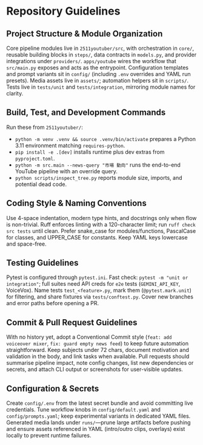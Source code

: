 # Repository Guidelines

## Project Structure & Module Organization
Core pipeline modules live in `2511youtuber/src`, with orchestration in `core/`, reusable building blocks in `steps/`, data contracts in `models.py`, and provider integrations under `providers/`. `apps/youtube` wires the workflow that `src/main.py` exposes and acts as the entrypoint. Configuration templates and prompt variants sit in `config/` (including `.env` overrides and YAML run presets). Media assets live in `assets/`; automation helpers sit in `scripts/`. Tests live in `tests/unit` and `tests/integration`, mirroring module names for clarity.

## Build, Test, and Development Commands
Run these from `2511youtuber/`:
- `python -m venv .venv && source .venv/bin/activate` prepares a Python 3.11 environment matching `requires-python`.
- `pip install -e .[dev]` installs runtime plus dev extras from `pyproject.toml`.
- `python -m src.main --news-query "市場 動向"` runs the end-to-end YouTube pipeline with an override query.
- `python scripts/inspect_tree.py` reports module size, imports, and potential dead code.

## Coding Style & Naming Conventions
Use 4-space indentation, modern type hints, and docstrings only when flow is non-trivial. Ruff enforces linting with a 120-character limit; run `ruff check src tests` until clean. Prefer snake_case for modules/functions, PascalCase for classes, and UPPER_CASE for constants. Keep YAML keys lowercase and space-free.

## Testing Guidelines
Pytest is configured through `pytest.ini`. Fast check: `pytest -m "unit or integration"`; full suites need API creds for `e2e` tests (`GEMINI_API_KEY`, VoiceVox). Name tests `test_<feature>.py`, mark them (`@pytest.mark.unit`) for filtering, and share fixtures via `tests/conftest.py`. Cover new branches and error paths before opening a PR.

## Commit & Pull Request Guidelines
With no history yet, adopt a Conventional Commit style (`feat: add voiceover mixer`, `fix: guard empty news feed`) to keep future automation straightforward. Keep subjects under 72 chars, document motivation and validation in the body, and link tasks when available. Pull requests should summarise pipeline impact, note config changes, list new dependencies or secrets, and attach CLI output or screenshots for user-visible updates.

## Configuration & Secrets
Create `config/.env` from the latest secret bundle and avoid committing live credentials. Tune workflow knobs in `config/default.yaml` and `config/prompts.yaml`; keep experimental variants in dedicated YAML files. Generated media lands under `runs/`—prune large artifacts before pushing and ensure assets referenced in YAML (intro/outro clips, overlays) exist locally to prevent runtime failures.
